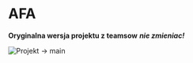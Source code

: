 # AFA

**Oryginalna wersja projektu z teamsow**
***nie zmieniac!***

![Projekt -> main](https://github.com/czeros003/AFA/tree/main)